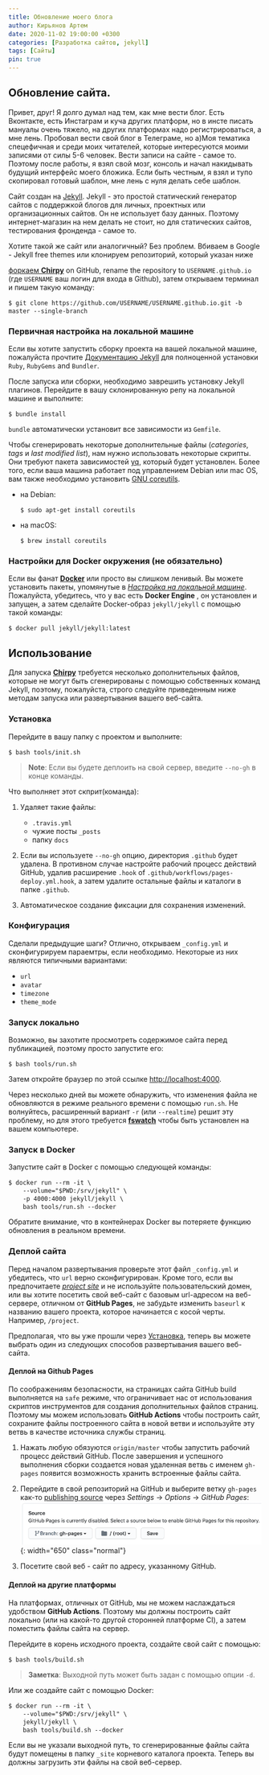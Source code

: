 ```yaml
---
title: Обновление моего блога
author: Кирьянов Артем
date: 2020-11-02 19:00:00 +0300
categories: [Разработка сайтов, jekyll]
tags: [Сайты]
pin: true
---
```



## Обновление сайта. 

Привет, друг! Я долго думал над тем, как мне вести блог. Есть Вконтакте, есть Инстаграм и куча других платформ, но в инсте писать мануалы очень тяжело, на других платформах надо регистрироваться, а мне лень. 
Пробовал вести свой блог в Телеграме, но а)Моя тематика спецефичная и среди моих читателей, которые интересуются моими записями от силы 5-6 человек. Вести записи на сайте - самое то. Поэтому после работы, я взял свой мозг, консоль и начал накидывать будущий интерфейс моего бложика. Если быть честным, я взял и тупо скопировал готовый шаблон, мне лень с нуля делать себе шаблон. 

Сайт создан на [Jekyll](https://jekyllrb.com/). Jekyll - это простой статический генератор сайтов с поддержкой блогов для личных, проектных или организационных сайтов. Он не использует базу данных. Поэтому интернет-магазин на нем делать не стоит, но для статических сайтов, тестирования фронденда - самое то. 

Хотите такой же сайт или аналогичный? Без проблем. Вбиваем в Google - Jekyll free themes или клонируем репозиторий, который указан ниже

[форкаем **Chirpy**](https://github.com/cotes2020/jekyll-theme-chirpy/fork) on GitHub, rename the repository to `USERNAME.github.io` (где `USERNAME` ваш логин для входа в Github), затем открываем терминал и пишем такую команду:

```terminal
$ git clone https://github.com/USERNAME/USERNAME.github.io.git -b master --single-branch
```

### Первичная настройка на локальной машине

Если вы хотите запустить сборку проекта на вашей локальной машине, пожалуйста прочтите [Документацию Jekyll](https://jekyllrb.com/docs/installation/) для полноценной установки `Ruby`, `RubyGems` and `Bundler`. 

После запуска или сборки, необходимо заврешить установку Jekyll плагинов. Перейдите в вашу склонированную репу на локальной машине и выполните:

```terminal
$ bundle install
```

`bundle` автоматически установит все зависимости из `Gemfile`.

Чтобы сгенерировать некоторые дополнительные файлы (_categories_, _tags_ и _last modified list_), нам нужно использовать некоторые скрипты. Они требуют пакета зависимостей [yq](https://github.com/mikefarah/yq#install), который будет установлен. Более того, если ваша машина работает под управлением Debian или mac OS, вам также необходимо установить [GNU coreutils](https://www.gnu.org/software/coreutils/).

- на Debian:

  ```console
  $ sudo apt-get install coreutils
  ```

- на macOS:

  ```console
  $ brew install coreutils
  ```

### Настройки для Docker окружения (не обязательно)

Если вы фанат [**Docker**](https://www.docker.com/) или просто вы слишком ленивый. Вы можете  установить пакеты, упомянутые в [_Настройка на локальной машине_](https://www.docker.com/). Пожалуйста, убедитесь, что у вас есть **Docker Engine** , он установлен и запущен, а затем сделайте Docker-образ `jekyll/jekyll` с помощью такой команды:

```console
$ docker pull jekyll/jekyll:latest
```

## Использование

Для запуска [**Chirpy**](https://github.com/cotes2020/jekyll-theme-chirpy/) требуется несколько дополнительных файлов, которые не могут быть сгенерированы с помощью собственных команд Jekyll, поэтому, пожалуйста, строго следуйте приведенным ниже методам запуска или развертывания вашего веб-сайта.

### Установка

Перейдите в вашу папку с проектом и выполните:

```console
$ bash tools/init.sh
```

> **Note**: Если вы будете деплоить на свой сервер, введите `--no-gh` в конце команды.

Что выполняет этот скприт(команда):

1. Удаляет такие файлы:

    - `.travis.yml`
    - чужие посты `_posts`
    - папку `docs`

2. Если вы используете  `--no-gh` опцию, директория `.github` будет удалена. В противном случае настройте рабочий процесс действий GitHub, удалив расширение `.hook` of `.github/workflows/pages-deploy.yml.hook`, а затем удалите остальные файлы и каталоги в папке `.github`. 

3. Автоматическое создание фиксации для сохранения изменений.

### Конфигурация

Сделали предыдущие шаги? Отлично, открываем `_config.yml` и сконфигурируем  параемтры, если необходимо. Некоторые из них являются типичными вариантами:

- `url`
- `avatar`
- `timezone`
- `theme_mode`

### Запуск локально

Возможно, вы захотите просмотреть содержимое сайта перед публикацией, поэтому просто запустите его:

```terminal
$ bash tools/run.sh
```

Затем откройте браузер по этой ссылке <http://localhost:4000>.

Через несколько дней вы можете обнаружить, что изменения файла не обновляются в режиме реального времени с помощью `run.sh`. Не волнуйтесь, расширенный вариант `-r` (или `--realtime`) решит эту проблему, но для этого требуется [**fswatch**](http://emcrisostomo.github.io/fswatch/) чтобы быть установлен на вашем компьютере.

### Запуск в Docker

Запустите сайт в Docker с помощью следующей команды:

```terminal
$ docker run --rm -it \
    --volume="$PWD:/srv/jekyll" \
    -p 4000:4000 jekyll/jekyll \
    bash tools/run.sh --docker
```

Обратите внимание, что в контейнерах Docker вы потеряете функцию обновления в реальном времени.

### Деплой сайта

Перед началом развертывания проверьте этот файл `_config.yml` и убедитесь, что `url` верно сконфигурирован. Кроме того, если вы предпочитаете [_project site_](https://help.github.com/en/github/working-with-github-pages/about-github-pages#types-of-github-pages-sites) и не используйте пользовательский домен, или вы хотите посетить свой веб-сайт с базовым url-адресом на веб-сервере, отличном от **GitHub Pages**, не забудьте изменить `baseurl` к названию вашего проекта, которое начинается с косой черты. Например, `/project`.

Предполагая, что вы уже прошли через [Установка](https://devopsme.ru/#установка), теперь вы можете выбрать один из следующих способов развертывания вашего веб-сайта.

#### Деплой на Github Pages

По соображениям безопасности, на страницах сайта GitHub build выполняется на `safe` режиме, что ограничивает нас от использования скриптов инструментов для создания дополнительных файлов страниц. Поэтому мы можем использовать **GitHub Actions** чтобы построить сайт, сохраните файлы построенного сайта в новой ветви и используйте эту ветвь в качестве источника службы страниц.

1. Нажать любую обязуются `origin/master` чтобы запустить рабочий процесс действий GitHub. После завершения и успешного выполнения сборки создается новая удаленная ветвь с именем `gh-pages` появится возможность хранить встроенные файлы сайта.

2. Перейдите в свой репозиторий на GitHub и выберите ветку `gh-pages` как-то [publishing source](https://docs.github.com/en/github/working-with-github-pages/configuring-a-publishing-source-for-your-github-pages-site) через _Settings_ → _Options_ → _GitHub Pages_:
    ![gh-pages-sources](/assets/img/sample/gh-pages-sources.png){: width="650" class="normal"}

3. Посетите свой веб - сайт по адресу, указанному GitHub.

#### Деплой на другие платформы

На платформах, отличных от GitHub, мы не можем наслаждаться удобством **GitHub Actions**. Поэтому мы должны построить сайт локально (или на какой-то другой сторонней платформе CI), а затем поместить файлы сайта на сервер.

Перейдите в корень исходного проекта, создайте свой сайт с помощью:

```console
$ bash tools/build.sh
```

> **Заметка**: Выходной путь может быть задан с помощью опции `-d`.

Или же создайте сайт с помощью Docker:

```terminal
$ docker run --rm -it \
    --volume="$PWD:/srv/jekyll" \
    jekyll/jekyll \
    bash tools/build.sh --docker
```

Если вы не указали выходной путь, то сгенерированные файлы сайта будут помещены в папку `_site` корневого каталога проекта. Теперь вы должны загрузить эти файлы на свой веб-сервер.
